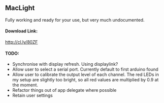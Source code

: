 MacLight
--------------

Fully working and ready for your use, but very much undocumented.

#### Download Link:
http://cl.ly/80ZF


#### TODO:
* Synchronise with display refresh. Using displaylink?
* Allow user to select a serial port. Currently default to first arduino found
* Allow user to calibrate the output level of each channel. The red LEDs in my setup are slightly too bright, so all red values are multiplied by 0.9 at the moment.
* Refactor things out of app delegate where possible
* Retain user settings